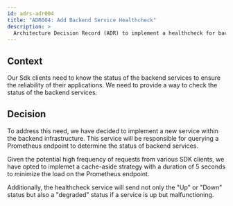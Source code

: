 ```yaml
---
id: adrs-adr004
title: "ADR004: Add Backend Service Healthcheck"
description: >
  Architecture Decision Record (ADR) to implement a healthcheck for backend services
---
```


## Context

Our Sdk clients need to know the status of the backend services to ensure the reliability of their applications. We need to provide a way to check the status of the backend services.

## Decision

To address this need, we have decided to implement a new service within the backend infrastructure. This service will be responsible for querying a Prometheus endpoint to determine the status of backend services.

Given the potential high frequency of requests from various SDK clients, we have opted to implemet a cache-aside strategy with a duration of 5 seconds to minimize the load on the Prometheus endpoint.

Additionally, the healthcheck service will send not only the "Up" or "Down" status but also a "degraded" status if a service is up but malfunctioning.
